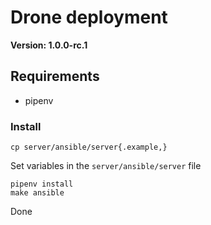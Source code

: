 # Drone deployment

**Version: 1.0.0-rc.1**

## Requirements

- pipenv

### Install

```
cp server/ansible/server{.example,}
```
Set variables in the `server/ansible/server` file

```
pipenv install
make ansible
```

Done
